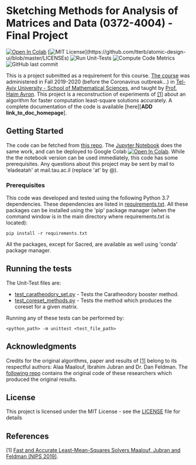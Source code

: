 # Sketching Methods for Analysis of Matrices and Data (0372-4004) - Final Project
[![Open In Colab](https://colab.research.google.com/assets/colab-badge.svg)](https://colab.research.google.com/github/RedCrow9564/SpectralMethodsProject-RandomSVD/blob/master/Spectral_Methods_Project_Random_SVD.ipynb) 
[![MIT License](https://img.shields.io/apm/l/atomic-design-ui.svg?)](https://github.com/tterb/atomic-design-ui/blob/master/LICENSEs)
![Run Unit-Tests](https://github.com/RedCrow9564/SpectralMethodsProject-RandomSVD/workflows/Run%20Unit-Tests/badge.svg)
![Compute Code Metrics](https://github.com/RedCrow9564/SpectralMethodsProject-RandomSVD/workflows/Compute%20Code%20Metrics/badge.svg)![GitHub last commit](https://img.shields.io/github/last-commit/RedCrow9564/SpectralMethodsProject-RandomSVD)

This is a project submitted as a requirement for this course. [The course](https://www30.tau.ac.il/yedion/syllabus.asp?course=0372400401) was administered in Fall 2019-2020 (before the Coronavirus outbreak...) in [Tel-Aviv University - School of Mathematical Sciences](https://en-exact-sciences.tau.ac.il/math), and taught by [Prof. Haim Avron](https://english.tau.ac.il/profile/haimav). 
This project is a reconstruction of experiments of [[1]](#1) about an algorithm for faster computation least-square 
solutions accurately. A complete documentation of the code is available [here][**ADD link_to_doc_homepage**].

## Getting Started

The code can be fetched from [this repo](https://github.com/RedCrow9564/SketchingMethodsInDataAnalysis-Final-Project). The [Jupyter Notebook](Spectral_Methods_Project_Random_SVD.ipynb) does the same work, and can be deployed to Google Colab [![Open In Colab](https://colab.research.google.com/assets/colab-badge.svg)](https://colab.research.google.com/github/RedCrow9564/SpectralMethodsProject-RandomSVD/blob/master/Spectral_Methods_Project_Random_SVD.ipynb). While the the notebook version can be used immediately, this code has some prerequisites.
Any questions about this project may be sent by mail to 'eladeatah' at mail.tau.ac.il (replace 'at' by @).

### Prerequisites

This code was developed and tested using the following Python 3.7 dependencies. These dependencies are listed in [requirements.txt](requirements.txt).
All these packages can be installed using the 'pip' package manager (when the command window is in the main directory where requirements.txt is located):
```
pip install -r requirements.txt
```
All the packages, except for Sacred, are available as well using 'conda' package manager.

## Running the tests

The Unit-Test files are:

* [test_caratheodory_set.py](UnitTests/test_caratheodory_set.py) - Tests the Caratheodory booster method.
* [test_coreset_methods.py](UnitTests/test_coreset_methods.py) - Tests the method which produces the coreset 
for a given matrix.

Running any of these tests can be performed by:
```
<python_path> -m unittest <test_file_path>
```
## Acknowledgments
Credits for the original algorithms, paper and results of [[1]](#1) belong to its respectful authors: Alaa Maalouf, 
Ibrahim Jubran and Dr. Dan Feldman. The [following repo](https://github.com/ibramjub/Fast-and-Accurate-Least-Mean-Squares-Solvers) 
contains the original code of these researchers which produced the original results.

## License

This project is licensed under the MIT License - see the [LICENSE](LICENSE) file for details

## References
<a id="1">[1]</a> [Fast and Accurate Least-Mean-Squares Solvers
Maalouf, Jubran and Feldman (NIPS 2019)](https://papers.nips.cc/paper/9040-fast-and-accurate-least-mean-squares-solvers.pdf).
